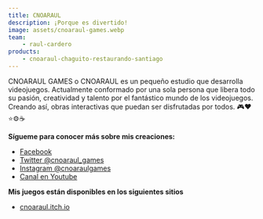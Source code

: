 ```yaml
---
title: CNOARAUL
description: ¡Porque es divertido!
image: assets/cnoaraul-games.webp
team:
    - raul-cardero
products:
    - cnoaraul-chaguito-restaurando-santiago
---
```

CNOARAUL GAMES o CNOARAUL es un pequeño estudio que desarrolla videojuegos. Actualmente conformado por una sola persona que libera todo su pasión, creatividad y talento por el fantástico mundo de los videojuegos. Creando así, obras interactivas que puedan ser disfrutadas por todos.
🎮❤⭐⚙☕

**Sígueme para conocer más sobre mis creaciones:**
* [Facebook](https://www.facebook.com/cnoaraulgames)
* [Twitter @cnoaraul_games](https://twitter.com/cnoaraul_games)
* [Instagram @cnoaraulgames](https://www.instagram.com/cnoaraulgames)
* [Canal en Youtube](https://www.youtube.com/channel/UCq19WE4n0C9TsB96EEuXk_g)

**Mis juegos están disponibles en los siguientes sitios**
* [cnoaraul.itch.io](https://cnoaraul.itch.io)